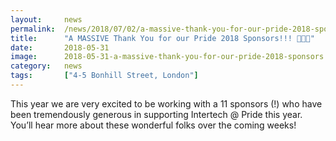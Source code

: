 ```yaml
---
layout: 	news
permalink:	/news/2018/07/02/a-massive-thank-you-for-our-pride-2018-sponsors
title:		"A MASSIVE Thank You for our Pride 2018 Sponsors!!! 🎉🎉🎉"
date:		2018-05-31
image: 		2018-05-31-a-massive-thank-you-for-our-pride-2018-sponsors.jpg
category:	news
tags:		["4-5 Bonhill Street, London"]
---
```


This year we are very excited to be working with a 11 sponsors (!) who have been tremendously generous in supporting Intertech @ Pride this year. You’ll hear more about these wonderful folks over the coming weeks!